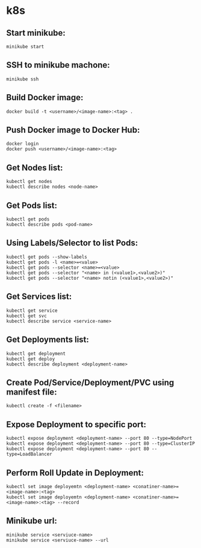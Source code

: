 # k8s

## Start minikube:
    minikube start

## SSH to minikube machone:
    minikube ssh

## Build Docker image:
    docker build -t <username>/<image-name>:<tag> .

## Push Docker image to Docker Hub:
    docker login
    docker push <username>/<image-name>:<tag>

## Get Nodes list:
    kubectl get nodes
    kubectl describe nodes <node-name>

## Get Pods list:
    kubectl get pods
    kubectl describe pods <pod-name>

## Using Labels/Selector to list Pods:
    kubectl get pods --show-labels
    kubectl get pods -l <name>=<value>
    kubectl get pods --selector <name>=<value>
    kubectl get pods --selector "<name> in (<value1>,<value2>)"
    kubectl get pods --selector "<name> notin (<value1>,<value2>)"

## Get Services list:
    kubectl get service
    kubectl get svc
    kubectl describe service <service-name>

## Get Deployments list:
    kubectl get deployment
    kubectl get deploy
    kubectl describe deployment <deployment-name>

## Create Pod/Service/Deployment/PVC using manifest file:
    kubectl create -f <filename>

## Expose Deployment to specific port:
    kubectl expose deployment <deployment-name> --port 80 --type=NodePort
    kubectl expose deployment <deployment-name> --port 80 --type=ClusterIP
    kubectl expose deployment <deployment-name> --port 80 --type=LoadBalancer

## Perform Roll Update in Deployment:
    kubectl set image deployemtn <deployment-name> <conatiner-name>=<image-name>:<tag>
    kubectl set image deployemtn <deployment-name> <conatiner-name>=<image-name>:<tag> --record

## Minikube url:
    minikube service <serviuce-name>
    minikube service <serviuce-name> --url